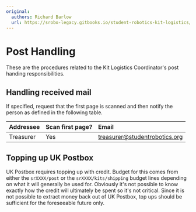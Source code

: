 ```yaml
---
original:
  authors: Richard Barlow
  url: https://srobo-legacy.gitbooks.io/student-robotics-kit-logistics/post-handling.html
---
```

# Post Handling

These are the procedures related to the Kit Logistics Coordinator's post handing responsibilities.

## Handling received mail

If specified, request that the first page is scanned and then notify the person as defined in the following table.

| Addressee | Scan first page? | Email |
| :--- | :--- | :--- |
| Treasurer | Yes | treasurer@studentrobotics.org |

## Topping up UK Postbox

UK Postbox requires topping up with credit. Budget for this comes from either the `srXXXX/post` or the `srXXXX/kits/shipping` budget lines depending on what it will generally be used for. Obviously it's not possible to know exactly how the credit will ultimately be spent so it's not critical. Since it is not possible to extract money back out of UK Postbox, top ups should be sufficient for the foreseeable future only.
